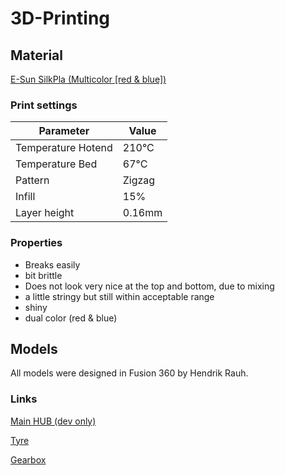 # 3D-Printing

## Material

[E-Sun SilkPla (Multicolor [red & blue])](https://www.amazon.de/eSUN-Filament-Zweifarbiger-Drucker-Ma%C3%9Fgenauigkeit/dp/B0B1D697RR/)

### Print settings

**Parameter**           | **Value**
---                     |---
Temperature Hotend      | 210°C
Temperature Bed         | 67°C
Pattern                 | Zigzag
Infill                  | 15%
Layer height            | 0.16mm

### Properties

* Breaks easily
* bit brittle
* Does not look very nice at the top and bottom, due to mixing
* a little stringy but still within acceptable range
* shiny
* dual color (red & blue)

## Models

All models were designed in Fusion 360 by Hendrik Rauh.

### Links

[Main HUB (dev only)](https://outlook82655.autodesk360.com)

[Tyre](https://a360.co/3uupmuw)

[Gearbox](https://a360.co/3h6Wrd0)
